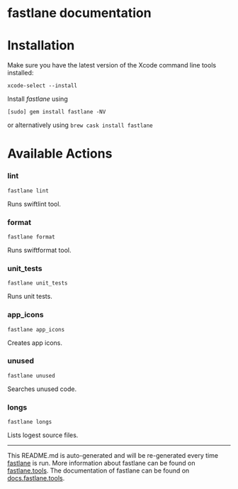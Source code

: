 fastlane documentation
================
# Installation

Make sure you have the latest version of the Xcode command line tools installed:

```
xcode-select --install
```

Install _fastlane_ using
```
[sudo] gem install fastlane -NV
```
or alternatively using `brew cask install fastlane`

# Available Actions
### lint
```
fastlane lint
```
Runs swiftlint tool.
### format
```
fastlane format
```
Runs swiftformat tool.
### unit_tests
```
fastlane unit_tests
```
Runs unit tests.
### app_icons
```
fastlane app_icons
```
Creates app icons.
### unused
```
fastlane unused
```
Searches unused code.
### longs
```
fastlane longs
```
Lists logest source files.

----

This README.md is auto-generated and will be re-generated every time [fastlane](https://fastlane.tools) is run.
More information about fastlane can be found on [fastlane.tools](https://fastlane.tools).
The documentation of fastlane can be found on [docs.fastlane.tools](https://docs.fastlane.tools).
